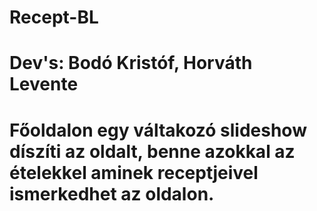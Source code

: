 # Recept-BL
# Dev's: Bodó Kristóf, Horváth Levente
# Főoldalon egy váltakozó slideshow díszíti az oldalt, benne azokkal az ételekkel aminek receptjeivel ismerkedhet az oldalon.
